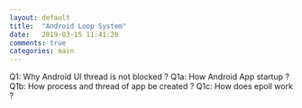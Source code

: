 ```yaml
---
layout: default
title:  "Android Loop System"
date:   2019-03-15 11:41:20
comments: true
categories: main
---
```



Q1: Why Android UI thread is not blocked ?
    Q1a: How Android App startup ?
    Q1b: How process and thread of app be created ?
    Q1c: How does epoll work ?

